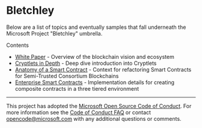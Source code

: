 # Bletchley

Below are a list of topics and eventually samples that fall underneath the Microsoft Project "Bletchley" umbrella.  

Contents

- <a href= "bletchley-whitepaper.md">White Paper</a> - Overview of the blockchain vision and ecosystem
- <a href="CryptletsDeepDive.md">Cryptlets in Depth</a> - Deep dive introduction into Cryptlets
- <a href="AnatomyofASmartContract.md">Anatomy of a Smart Contract</a> - Context for refactoring Smart Contracts for Semi-Trusted Consortium Blockchains
- <a href="EnterpriseSmartContracts.md">Enterprise Smart Contracts</a> - Implementation details for creating composite contracts in a three tiered environment

_________________

This project has adopted the [Microsoft Open Source Code of Conduct](https://opensource.microsoft.com/codeofconduct/). For more information see the [Code of Conduct FAQ](https://opensource.microsoft.com/codeofconduct/faq/) or contact [opencode@microsoft.com](mailto:opencode@microsoft.com) with any additional questions or comments.
